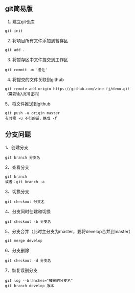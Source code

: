 ## git简易版

1. 建立git仓库
``` shell
git init
```
2. 将项目所有文件添加到暂存区
``` shell
git add .
```
3. 将暂存区中文件提交到工作区
``` shell
git commit -m '备注'
```
4. 将提交的文件关联到github
``` shell
git remote add origin https://github.com/zine-fj/demo.git
（需要输入账号密码）
```
5、将文件推送到github
``` shell
git push -u origin master
有时候 -u 不行的话，换成 -f
```


## 分支问题
1、创建分支
``` shell
git branch 分支名
```
2、查看分支
``` shell
git branch
或者：git branch -a
```
3、切换分支
``` shell
git checkout 分支名
```
4、分支同时创建和切换
``` shell
git checkout -b 分支名
```
5、分支合并（此时主分支为master，要将develop合并到master）
``` shell
git merge develop
```
6、分支删除
``` shell
git checkout -d 分支名
```
7、恢复误删分支
``` shell
git log --branches="被删的分支名"
git branch develop 版本
```


















